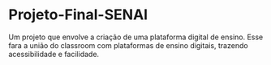 # Projeto-Final-SENAI
Um projeto que envolve a criação de uma plataforma digital de ensino. Esse fara a união do classroom com plataformas de ensino digitais, trazendo acessibilidade e facilidade.
